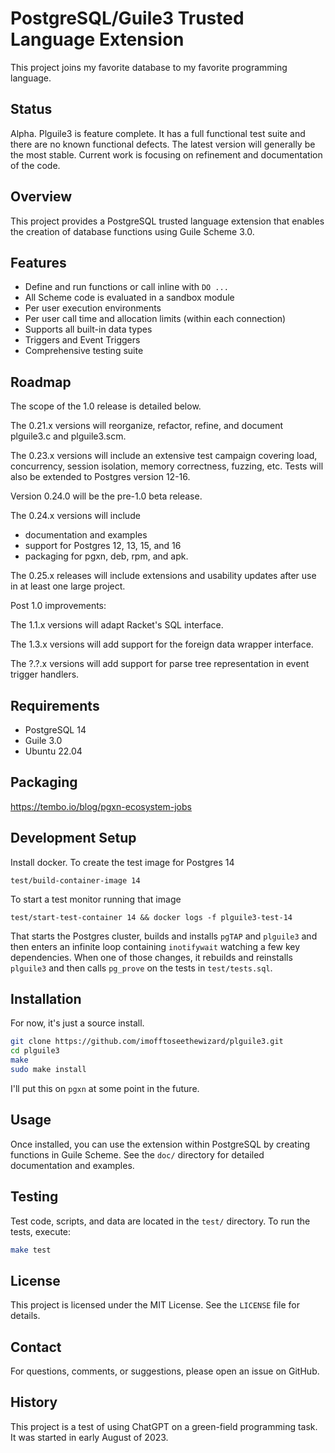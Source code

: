 # PostgreSQL/Guile3 Trusted Language Extension

This project joins my favorite database to my favorite programming
language.

## Status

Alpha.  Plguile3 is feature complete.  It has a full functional test
suite and there are no known functional defects.  The latest version
will generally be the most stable.  Current work is focusing on
refinement and documentation of the code.

## Overview

This project provides a PostgreSQL trusted language extension that
enables the creation of database functions using Guile Scheme 3.0.

## Features

- Define and run functions or call inline with `DO ...`
- All Scheme code is evaluated in a sandbox module
- Per user execution environments
- Per user call time and allocation limits (within each connection)
- Supports all built-in data types
- Triggers and Event Triggers
- Comprehensive testing suite

## Roadmap

The scope of the 1.0 release is detailed below.

The 0.21.x versions will reorganize, refactor, refine, and document
plguile3.c and plguile3.scm.

The 0.23.x versions will include an extensive test campaign covering
load, concurrency, session isolation, memory correctness, fuzzing,
etc.  Tests will also be extended to Postgres version 12-16.

Version 0.24.0 will be the pre-1.0 beta release.

The 0.24.x versions will include

- documentation and examples
- support for Postgres 12, 13, 15, and 16
- packaging for pgxn, deb, rpm, and apk.

The 0.25.x releases will include extensions and usability updates
after use in at least one large project.

Post 1.0 improvements:

The 1.1.x versions will adapt Racket's SQL interface.

The 1.3.x versions will add support for the foreign data wrapper
interface.

The ?.?.x versions will add support for parse tree representation
in event trigger handlers.

## Requirements

- PostgreSQL 14
- Guile 3.0
- Ubuntu 22.04

## Packaging

https://tembo.io/blog/pgxn-ecosystem-jobs

## Development Setup

Install docker.  To create the test image for Postgres 14

    test/build-container-image 14

To start a test monitor running that image

    test/start-test-container 14 && docker logs -f plguile3-test-14

That starts the Postgres cluster, builds and installs `pgTAP`
and `plguile3` and then enters an infinite loop containing
`inotifywait` watching a few key dependencies. When one of those
changes, it rebuilds and reinstalls `plguile3` and then calls
`pg_prove` on the tests in `test/tests.sql`.

## Installation

For now, it's just a source install.

```bash
git clone https://github.com/imofftoseethewizard/plguile3.git
cd plguile3
make
sudo make install
```

I'll put this on `pgxn` at some point in the future.

## Usage

Once installed, you can use the extension within PostgreSQL by
creating functions in Guile Scheme. See the `doc/` directory for
detailed documentation and examples.

## Testing

Test code, scripts, and data are located in the `test/` directory. To
run the tests, execute:

```bash
make test
```

## License

This project is licensed under the MIT License. See the `LICENSE` file for details.

## Contact

For questions, comments, or suggestions, please open an issue on GitHub.

## History

This project is a test of using ChatGPT on a green-field programming
task. It was started in early August of 2023.
